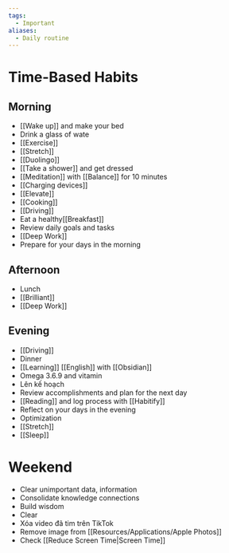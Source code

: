 ```yaml
---
tags:
  - Important
aliases:
  - Daily routine
---
```

# Time-Based Habits

## Morning

- [[Wake up]] and make your bed
- Drink a glass of wate
- [[Exercise]]
- [[Stretch]]
- [[Duolingo]]
- [[Take a shower]] and get dressed
- [[Meditation]] with [[Balance]] for 10 minutes
- [[Charging devices]]
- [[Elevate]]
- [[Cooking]]
- [[Driving]]
- Eat a healthy[[Breakfast]]
- Review daily goals and tasks
- [[Deep Work]]
- Prepare for your days in the morning

## Afternoon

- Lunch
- [[Brilliant]]
- [[Deep Work]]

## Evening

- [[Driving]]
- Dinner
- [[Learning]] [[English]] with [[Obsidian]]
- Omega 3.6.9 and vitamin
- Lên kế hoạch
- Review accomplishments and plan for the next day 
- [[Reading]] and log process with [[Habitify]]
- Reflect on your days in the evening
- Optimization
- [[Stretch]]
- [[Sleep]]

# Weekend

- Clear unimportant data, information
- Consolidate knowledge connections
- Build wisdom
- Clear
- Xóa video đã tim trên TikTok
- Remove image from [[Resources/Applications/Apple Photos]]
- Check [[Reduce Screen Time|Screen Time]]